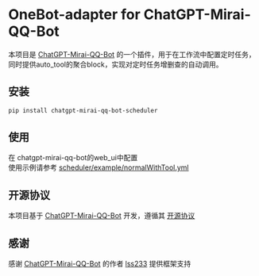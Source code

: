 # OneBot-adapter for ChatGPT-Mirai-QQ-Bot

本项目是 [ChatGPT-Mirai-QQ-Bot](https://github.com/lss233/chatgpt-mirai-qq-bot) 的一个插件，用于在工作流中配置定时任务，同时提供auto_tool的聚合block，实现对定时任务增删查的自动调用。

## 安装

```bash
pip install chatgpt-mirai-qq-bot-scheduler
```

## 使用

在 chatgpt-mirai-qq-bot的web_ui中配置  
使用示例请参考 [scheduler/example/normalWithTool.yml](scheduler/example/normalWithTool.yaml)    

## 开源协议

本项目基于 [ChatGPT-Mirai-QQ-Bot](https://github.com/lss233/chatgpt-mirai-qq-bot) 开发，遵循其 [开源协议](https://github.com/lss233/chatgpt-mirai-qq-bot/blob/master/LICENSE)

## 感谢

感谢 [ChatGPT-Mirai-QQ-Bot](https://github.com/lss233/chatgpt-mirai-qq-bot) 的作者 [lss233](https://github.com/lss233) 提供框架支持


